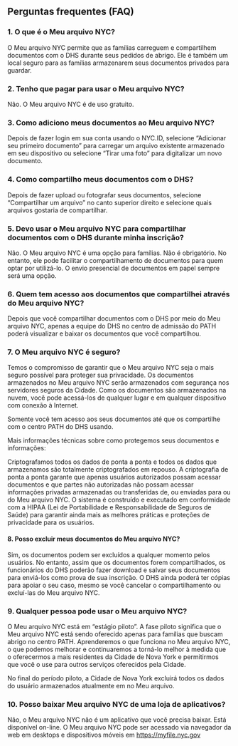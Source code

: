 ## Perguntas frequentes (FAQ)

### 1. O que é o Meu arquivo NYC?

O Meu arquivo NYC permite que as famílias carreguem e compartilhem documentos com o DHS durante seus pedidos de abrigo. Ele é também um local seguro para as famílias armazenarem seus documentos privados para guardar.

### 2. Tenho que pagar para usar o Meu arquivo NYC?

Não. O Meu arquivo NYC é de uso gratuito.

### 3. Como adiciono meus documentos ao Meu arquivo NYC?

Depois de fazer login em sua conta usando o NYC.ID, selecione “Adicionar seu primeiro documento” para carregar um arquivo existente armazenado em seu dispositivo ou selecione “Tirar uma foto” para digitalizar um novo documento.

### 4. Como compartilho meus documentos com o DHS?

Depois de fazer upload ou fotografar seus documentos, selecione “Compartilhar um arquivo” no canto superior direito e selecione quais arquivos gostaria de compartilhar.

### 5. Devo usar o Meu arquivo NYC para compartilhar documentos com o DHS durante minha inscrição?

Não. O Meu arquivo NYC é uma opção para famílias. Não é obrigatório. No entanto, ele pode facilitar o compartilhamento de documentos para quem optar por utilizá-lo. O envio presencial de documentos em papel sempre será uma opção.

### 6. Quem tem acesso aos documentos que compartilhei através do Meu arquivo NYC?

Depois que você compartilhar documentos com o DHS por meio do Meu arquivo NYC, apenas a equipe do DHS no centro de admissão do PATH poderá visualizar e baixar os documentos que você compartilhou.

### 7. O Meu arquivo NYC é seguro?

Temos o compromisso de garantir que o Meu arquivo NYC seja o mais seguro possível para proteger sua privacidade. Os documentos armazenados no Meu arquivo NYC serão armazenados com segurança nos servidores seguros da Cidade. Como os documentos são armazenados na nuvem, você pode acessá-los de qualquer lugar e em qualquer dispositivo com conexão à Internet.

Somente você tem acesso aos seus documentos até que os compartilhe com o centro PATH do DHS usando.

Mais informações técnicas sobre como protegemos seus documentos e informações:

Criptografamos todos os dados de ponta a ponta e todos os dados que armazenamos são totalmente criptografados em repouso. A criptografia de ponta a ponta garante que apenas usuários autorizados possam acessar documentos e que partes não autorizadas não possam acessar informações privadas armazenadas ou transferidas de, ou enviadas para ou do Meu arquivo NYC. O sistema é construído e executado em conformidade com a HIPAA (Lei de Portabilidade e Responsabilidade de Seguros de Saúde) para garantir ainda mais as melhores práticas e proteções de privacidade para os usuários.

#### 8. Posso excluir meus documentos do Meu arquivo NYC?

Sim, os documentos podem ser excluídos a qualquer momento pelos usuários. No entanto, assim que os documentos forem compartilhados, os funcionários do DHS poderão fazer download e salvar seus documentos para enviá-los como prova de sua inscrição. O DHS ainda poderá ter cópias para apoiar o seu caso, mesmo se você cancelar o compartilhamento ou excluí-las do Meu arquivo NYC.

### 9. Qualquer pessoa pode usar o Meu arquivo NYC?

O Meu arquivo NYC está em “estágio piloto”. A fase piloto significa que o Meu arquivo NYC está sendo oferecido apenas para famílias que buscam abrigo no centro PATH. Aprenderemos o que funciona no Meu arquivo NYC, o que podemos melhorar e continuaremos a torná-lo melhor à medida que o oferecermos a mais residentes da Cidade de Nova York e permitirmos que você o use para outros serviços oferecidos pela Cidade.

No final do período piloto, a Cidade de Nova York excluirá todos os dados do usuário armazenados atualmente em no Meu arquivo.

### 10. Posso baixar Meu arquivo NYC de uma loja de aplicativos?

Não, o Meu arquivo NYC não é um aplicativo que você precisa baixar. Está disponível on-line. O Meu arquivo NYC pode ser acessado via navegador da web em desktops e dispositivos móveis em <a href="https://myfile.nyc.gov" target="_blank">https://myfile.nyc.gov</a>

